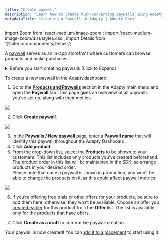 ```yaml
---
title: "Create paywall"
description: "Learn how to create high-converting paywalls using Adapty’s Paywall Builder."
metadataTitle: "Creating a Paywall in Adapty | Adapty Docs"
---
```


import Zoom from 'react-medium-image-zoom';
import 'react-medium-image-zoom/dist/styles.css';
import Details from '@site/src/components/Details';

A [paywall](paywalls) serves as an in-app storefront where customers can browse products and make purchases.

<details>
   <summary>Before you start creating paywalls (Click to Expand)</summary>

   1. [Create at least one product](create-product).
2. (optional) [Create offer](create-offer).
</details>

To create a new paywall in the Adapty dashboard:

1. Go to the [**Products and Paywalls**](https://app.adapty.io/paywalls) section in the Adapty main menu and open the **Paywall** tab. This page gives an overview of all paywalls you’ve set up, along with their metrics.

<Zoom>
  <img src={require('./img/c661ee3-paywalls.webp').default}
  style={{
    border: '1px solid #727272', /* border width and color */
    width: '700px', /* image width */
    display: 'block', /* for alignment */
    margin: '0 auto' /* center alignment */
  }}
/>
</Zoom>

2. Click **Create paywall**.

<Zoom>
  <img src={require('./img/4b200e5-create_paywall.webp').default}
  style={{
    border: '1px solid #727272', /* border width and color */
    width: '700px', /* image width */
    display: 'block', /* for alignment */
    margin: '0 auto' /* center alignment */
  }}
/>
</Zoom>

3. In the **Paywalls / New paywall** page, enter a **Paywall name** that will identify this paywall throughout the Adapty Dashboard.
4. Click **Add product**.
5. From the drop-down list, select the **Products** to be shown to your customers. This list includes only products you’ve created beforehand. The product order in this list will be maintained in the SDK, so arrange products in your desired order.  
   Please note that once a paywall is shown in production, you won’t be able to change the products on it, as this could affect paywall metrics. 

<Zoom>
  <img src={require('./img/0479b51-ad_product_to_paywall.webp').default}
  style={{
    border: '1px solid #727272', /* border width and color */
    width: '700px', /* image width */
    display: 'block', /* for alignment */
    margin: '0 auto' /* center alignment */
  }}
/>
</Zoom>

6. If you’re offering free trials or other offers for your products, be sure to add them here; otherwise, they won’t be available. Choose an offer you [created earlier](create-offer) for this product from the **Offer** list. The list is available only for the products that have offers. 

7. Click **Create as a draft** to confirm the paywall creation.

Your paywall is now created! You can [add it to a placement](add-audience-paywall-ab-test) to start using it.